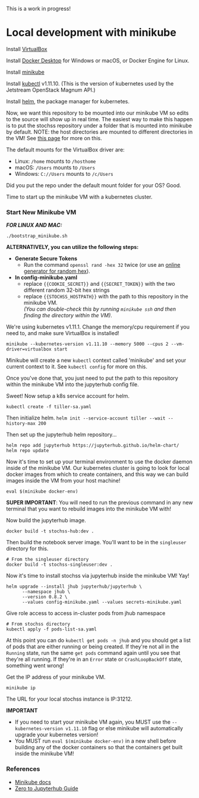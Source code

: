 
This is a work in progress!

# Local development with minikube

Install [VirtualBox](https://www.virtualbox.org/)

Install [Docker Desktop](https://www.docker.com/products/docker-desktop) for Windows or macOS, or Docker Engine for Linux.

Install [minikube](https://github.com/kubernetes/minikube) 

Install [kubectl](https://kubernetes.io/docs/reference/kubectl/overview/) v1.11.10. (This is the version of kubernetes used by the Jetstream OpenStack Magnum API.)

Install [helm](https://github.com/helm/helm), the package manager for kubernetes.

Now, we want this repository to be mounted into our minikube VM so edits to the source will show up in real time. The easiest way to make this happen is to put the stochss repository under a folder that is mounted into minikube by default. NOTE: the host directories are mounted to different directories in the VM! See [this page](https://minikube.sigs.k8s.io/docs/tasks/mount/) for more on this.

The default mounts for the VirtualBox driver are: 

- Linux: `/home` mounts to `/hosthome`
- macOS: `/Users` mounts to `/Users`
- Windows: `C://Users` mounts to  `/c/Users`

Did you put the repo under the default mount folder for your OS? Good.

Time to start up the minikube VM with a kubernetes cluster. 

### Start New Minikube VM

***FOR LINUX AND MAC:***  

```
./bootstrap_minikube.sh
```

**ALTERNATIVELY, you can utilize the following steps:**
 
- **Generate Secure Tokens**
  - Run the command `openssl rand -hex 32` twice (or use an [online generator for random hex](https://www.browserling.com/tools/random-hex)).  
- **In config-minikube.yaml**
  - replace `{{COOKIE_SECRET}}` and `{{SECRET_TOKEN}}` with the two different random 32-bit hex strings
  - replace `{{STOCHSS_HOSTPATH}}` with the path to this repository in the minikube VM.  
    *(You can double-check this by running `minikube ssh` and then finding the directory within the VM)*.
 
We're using kubernetes v1.11.1. Change the memory/cpu requirement if you need to, and make sure VirtualBox is installed!

```minikube --kubernetes-version v1.11.10 --memory 5000 --cpus 2 --vm-driver=virtualbox start```

Minikube will create a new `kubectl` context called 'minikube' and set your current context to it. See `kubectl config` for more on this.

Once you've done that, you just need to put the path to this repository within the minikube VM into the jupyterhub config file.

Sweet! Now setup a k8s service account for helm.
```
kubectl create -f tiller-sa.yaml
```

Then initialize helm.
```helm init --service-account tiller --wait --history-max 200```


Then set up the jupyterhub helm repository...
```
helm repo add jupyterhub https://jupyterhub.github.io/helm-chart/
helm repo update
```

Now it's time to set up your terminal environment to use the docker daemon inside of the minikube VM. Our kubernetes cluster is going to look for local docker images from which to create containers, and this way we can build images inside the VM from your host machine!
```
eval $(minikube docker-env)
```

**SUPER IMPORTANT**: You will need to run the previous command in any new terminal that you want to rebuild images into the minikube VM with!

Now build the jupyterhub image.
```
docker build -t stochss-hub:dev .
```

Then build the notebook server image. You'll want to be in the `singleuser` directory for this.
```
# From the singleuser directory
docker build -t stochss-singleuser:dev .
```

Now it's time to install stochss via jupyterhub inside the minikube VM! Yay!
```
helm upgrade --install jhub jupyterhub/jupyterhub \
      --namespace jhub \
      --version 0.8.2 \
      --values config-minikube.yaml --values secrets-minikube.yaml
```

Give role access to access in-cluster pods from jhub namespace
```
# From stochss directory
kubectl apply -f pods-list-sa.yaml
```

At this point you can do `kubectl get pods -n jhub` and you should get a list of pods that are either running or being created. If they're not all in the `Running` state, run the same `get pods` command again until you see that they're all running. If they're in an `Error` state or `CrashLoopBackOff` state, something went wrong!

Get the IP address of your minikube VM.
```
minikube ip
```

The URL for your local stochss instance is IP:31212.

**IMPORTANT**
- If you need to start your minikube VM again, you MUST use the `--kubernetes-version v1.11.10` flag or else minikube will automatically upgrade your kubernetes version!
- You MUST run `eval $(minikube docker-env)` in a new shell before building any of the docker containers so that the containers get built inside the minikube VM!


### References
- [Minikube docs](https://minikube.sigs.k8s.io/docs/)
- [Zero to Jupyterhub Guide](https://zero-to-jupyterhub.readthedocs.io/en/latest/index.html)
